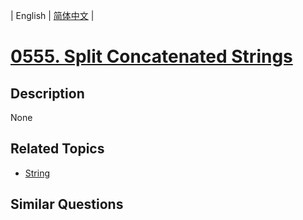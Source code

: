 
| English | [简体中文](README.md) |
# [0555. Split Concatenated Strings](https://leetcode-cn.com/problems/split-concatenated-strings/)
## Description
None
## Related Topics
- [String](https://leetcode-cn.com/tag/string)
## Similar Questions

